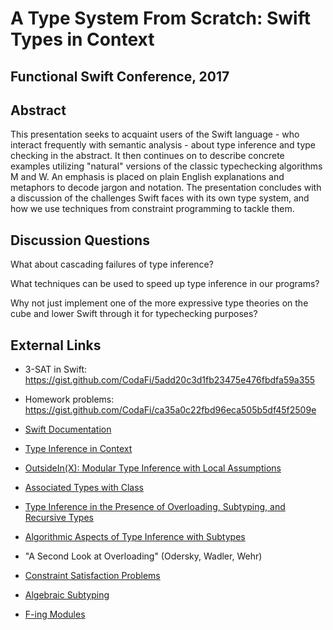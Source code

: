 # A Type System From Scratch: Swift Types in Context

## Functional Swift Conference, 2017

## Abstract

This presentation seeks to acquaint users of the Swift language - who interact
frequently with semantic analysis - about type inference and type checking in the
abstract.  It then continues on to describe concrete examples utilizing
"natural" versions of the classic typechecking algorithms M and W.  An emphasis 
is placed on plain English explanations and metaphors to decode jargon and 
notation.  The presentation concludes with a discussion of the challenges Swift 
faces with its own type system, and how we use techniques from constraint 
programming to tackle them.

## Discussion Questions

What about cascading failures of type inference?

What techniques can be used to speed up type inference in our programs?

Why not just implement one of the more expressive type theories on the cube and
lower Swift through it for typechecking purposes?

## External Links

- 3-SAT in Swift: https://gist.github.com/CodaFi/5add20c3d1fb23475e476fbdfa59a355
- Homework problems: https://gist.github.com/CodaFi/ca35a0c22fbd96eca505b5df45f2509e

- [Swift Documentation](https://github.com/apple/swift/tree/master/docs)
- [Type Inference in Context](http://www.cs.ru.nl/~james/RESEARCH/msfp2010-paper.pdf)
- [OutsideIn(X): Modular Type Inference with Local Assumptions](https://www.microsoft.com/en-us/research/wp-content/uploads/2016/02/jfp-outsidein.pdf)
- [Associated Types with Class](http://simonmar.github.io/bib/papers/assoc.pdf)
- [Type Inference in the Presence of Overloading, Subtyping, and Recursive
Types](http://dl.acm.org/citation.cfm?id=141540)
- [Algorithmic Aspects of Type Inference with Subtypes](https://theory.stanford.edu/~jcm/papers/lincoln-mitch-92.pdf)
- "A Second Look at Overloading" (Odersky, Wadler, Wehr)
- [Constraint Satisfaction Problems](http://aima.cs.berkeley.edu/2nd-ed/newchap05.pdf)
- [Algebraic Subtyping](https://www.cl.cam.ac.uk/~sd601/thesis.pdf)
- [F-ing Modules](https://people.mpi-sws.org/~dreyer/courses/modules/f-ing.pdf)

